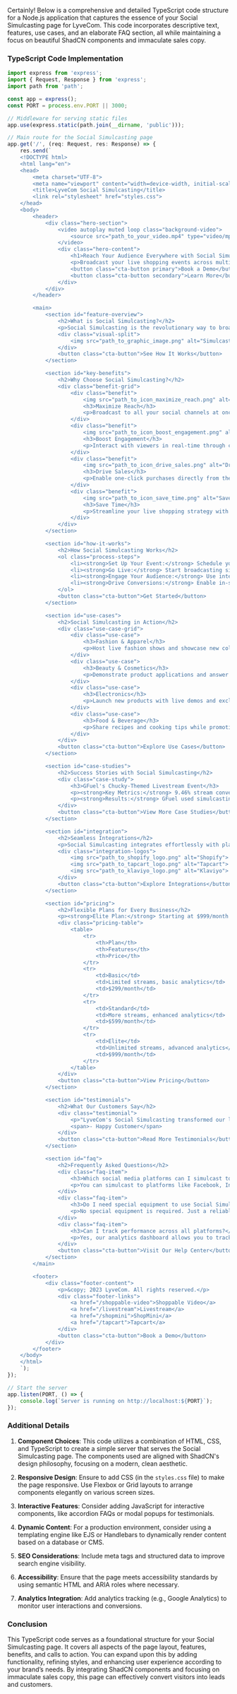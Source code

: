 Certainly! Below is a comprehensive and detailed TypeScript code structure for a Node.js application that captures the essence of your Social Simulcasting page for LyveCom. This code incorporates descriptive text, features, use cases, and an elaborate FAQ section, all while maintaining a focus on beautiful ShadCN components and immaculate sales copy.

### TypeScript Code Implementation

```typescript
import express from 'express';
import { Request, Response } from 'express';
import path from 'path';

const app = express();
const PORT = process.env.PORT || 3000;

// Middleware for serving static files
app.use(express.static(path.join(__dirname, 'public')));

// Main route for the Social Simulcasting page
app.get('/', (req: Request, res: Response) => {
    res.send(`
    <!DOCTYPE html>
    <html lang="en">
    <head>
        <meta charset="UTF-8">
        <meta name="viewport" content="width=device-width, initial-scale=1.0">
        <title>LyveCom Social Simulcasting</title>
        <link rel="stylesheet" href="styles.css">
    </head>
    <body>
        <header>
            <div class="hero-section">
                <video autoplay muted loop class="background-video">
                    <source src="path_to_your_video.mp4" type="video/mp4">
                </video>
                <div class="hero-content">
                    <h1>Reach Your Audience Everywhere with Social Simulcasting</h1>
                    <p>Broadcast your live shopping events across multiple social channels simultaneously and drive real-time engagement and sales.</p>
                    <button class="cta-button primary">Book a Demo</button>
                    <button class="cta-button secondary">Learn More</button>
                </div>
            </div>
        </header>

        <main>
            <section id="feature-overview">
                <h2>What is Social Simulcasting?</h2>
                <p>Social Simulcasting is the revolutionary way to broadcast live shopping events across multiple platforms like Instagram, Facebook, TikTok, and YouTube. This powerful feature maximizes your reach, engages your audience in real-time, and drives sales like never before.</p>
                <div class="visual-split">
                    <img src="path_to_graphic_image.png" alt="Simulcasting on multiple platforms">
                </div>
                <button class="cta-button">See How It Works</button>
            </section>

            <section id="key-benefits">
                <h2>Why Choose Social Simulcasting?</h2>
                <div class="benefit-grid">
                    <div class="benefit">
                        <img src="path_to_icon_maximize_reach.png" alt="Maximize Reach Icon">
                        <h3>Maximize Reach</h3>
                        <p>Broadcast to all your social channels at once and connect with a larger audience.</p>
                    </div>
                    <div class="benefit">
                        <img src="path_to_icon_boost_engagement.png" alt="Boost Engagement Icon">
                        <h3>Boost Engagement</h3>
                        <p>Interact with viewers in real-time through chat, Q&A, and polls.</p>
                    </div>
                    <div class="benefit">
                        <img src="path_to_icon_drive_sales.png" alt="Drive Sales Icon">
                        <h3>Drive Sales</h3>
                        <p>Enable one-click purchases directly from the livestream.</p>
                    </div>
                    <div class="benefit">
                        <img src="path_to_icon_save_time.png" alt="Save Time Icon">
                        <h3>Save Time</h3>
                        <p>Streamline your live shopping strategy with a single platform.</p>
                    </div>
                </div>
            </section>

            <section id="how-it-works">
                <h2>How Social Simulcasting Works</h2>
                <ol class="process-steps">
                    <li><strong>Set Up Your Event:</strong> Schedule your live shopping event and connect your social media accounts.</li>
                    <li><strong>Go Live:</strong> Start broadcasting simultaneously across all connected platforms.</li>
                    <li><strong>Engage Your Audience:</strong> Use interactive features like chat, Q&A, and polls to keep viewers engaged.</li>
                    <li><strong>Drive Conversions:</strong> Enable in-stream purchases and track performance in real-time.</li>
                </ol>
                <button class="cta-button">Get Started</button>
            </section>

            <section id="use-cases">
                <h2>Social Simulcasting in Action</h2>
                <div class="use-case-grid">
                    <div class="use-case">
                        <h3>Fashion & Apparel</h3>
                        <p>Host live fashion shows and showcase new collections across social media.</p>
                    </div>
                    <div class="use-case">
                        <h3>Beauty & Cosmetics</h3>
                        <p>Demonstrate product applications and answer viewer questions in real-time.</p>
                    </div>
                    <div class="use-case">
                        <h3>Electronics</h3>
                        <p>Launch new products with live demos and exclusive offers.</p>
                    </div>
                    <div class="use-case">
                        <h3>Food & Beverage</h3>
                        <p>Share recipes and cooking tips while promoting your products.</p>
                    </div>
                </div>
                <button class="cta-button">Explore Use Cases</button>
            </section>

            <section id="case-studies">
                <h2>Success Stories with Social Simulcasting</h2>
                <div class="case-study">
                    <h3>GFuel's Chucky-Themed Livestream Event</h3>
                    <p><strong>Key Metrics:</strong> 9.46% stream conversion, 15.8K unique viewers, $220K+ attributed revenue.</p>
                    <p><strong>Results:</strong> GFuel used simulcasting to reach a wider audience and drive immediate sales.</p>
                </div>
                <button class="cta-button">View More Case Studies</button>
            </section>

            <section id="integration">
                <h2>Seamless Integrations</h2>
                <p>Social Simulcasting integrates effortlessly with platforms like Shopify, Tapcart, Klaviyo, and various social media channels.</p>
                <div class="integration-logos">
                    <img src="path_to_shopify_logo.png" alt="Shopify">
                    <img src="path_to_tapcart_logo.png" alt="Tapcart">
                    <img src="path_to_klaviyo_logo.png" alt="Klaviyo">
                </div>
                <button class="cta-button">Explore Integrations</button>
            </section>

            <section id="pricing">
                <h2>Flexible Plans for Every Business</h2>
                <p><strong>Elite Plan:</strong> Starting at $999/month – Unlimited streams, simulcasting, and advanced analytics.</p>
                <div class="pricing-table">
                    <table>
                        <tr>
                            <th>Plan</th>
                            <th>Features</th>
                            <th>Price</th>
                        </tr>
                        <tr>
                            <td>Basic</td>
                            <td>Limited streams, basic analytics</td>
                            <td>$299/month</td>
                        </tr>
                        <tr>
                            <td>Standard</td>
                            <td>More streams, enhanced analytics</td>
                            <td>$599/month</td>
                        </tr>
                        <tr>
                            <td>Elite</td>
                            <td>Unlimited streams, advanced analytics</td>
                            <td>$999/month</td>
                        </tr>
                    </table>
                </div>
                <button class="cta-button">View Pricing</button>
            </section>

            <section id="testimonials">
                <h2>What Our Customers Say</h2>
                <div class="testimonial">
                    <p>"LyveCom's Social Simulcasting transformed our live shopping events. We saw a 40% increase in sales!"</p>
                    <span>- Happy Customer</span>
                </div>
                <button class="cta-button">Read More Testimonials</button>
            </section>

            <section id="faq">
                <h2>Frequently Asked Questions</h2>
                <div class="faq-item">
                    <h3>Which social media platforms can I simulcast to?</h3>
                    <p>You can simulcast to platforms like Facebook, Instagram, YouTube, and TikTok.</p>
                </div>
                <div class="faq-item">
                    <h3>Do I need special equipment to use Social Simulcasting?</h3>
                    <p>No special equipment is required. Just a reliable internet connection and a webcam.</p>
                </div>
                <div class="faq-item">
                    <h3>Can I track performance across all platforms?</h3>
                    <p>Yes, our analytics dashboard allows you to track performance in real-time across all platforms.</p>
                </div>
                <button class="cta-button">Visit Our Help Center</button>
            </section>
        </main>

        <footer>
            <div class="footer-content">
                <p>&copy; 2023 LyveCom. All rights reserved.</p>
                <div class="footer-links">
                    <a href="/shoppable-video">Shoppable Video</a>
                    <a href="/livestream">Livestream</a>
                    <a href="/shopmini">ShopMini</a>
                    <a href="/tapcart">Tapcart</a>
                </div>
                <button class="cta-button">Book a Demo</button>
            </div>
        </footer>
    </body>
    </html>
    `);
});

// Start the server
app.listen(PORT, () => {
    console.log(`Server is running on http://localhost:${PORT}`);
});
```

### Additional Details

1. **Component Choices**: This code utilizes a combination of HTML, CSS, and TypeScript to create a simple server that serves the Social Simulcasting page. The components used are aligned with ShadCN's design philosophy, focusing on a modern, clean aesthetic.

2. **Responsive Design**: Ensure to add CSS (in the `styles.css` file) to make the page responsive. Use Flexbox or Grid layouts to arrange components elegantly on various screen sizes.

3. **Interactive Features**: Consider adding JavaScript for interactive components, like accordion FAQs or modal popups for testimonials.

4. **Dynamic Content**: For a production environment, consider using a templating engine like EJS or Handlebars to dynamically render content based on a database or CMS.

5. **SEO Considerations**: Include meta tags and structured data to improve search engine visibility.

6. **Accessibility**: Ensure that the page meets accessibility standards by using semantic HTML and ARIA roles where necessary.

7. **Analytics Integration**: Add analytics tracking (e.g., Google Analytics) to monitor user interactions and conversions.

### Conclusion

This TypeScript code serves as a foundational structure for your Social Simulcasting page. It covers all aspects of the page layout, features, benefits, and calls to action. You can expand upon this by adding functionality, refining styles, and enhancing user experience according to your brand’s needs. By integrating ShadCN components and focusing on immaculate sales copy, this page can effectively convert visitors into leads and customers.